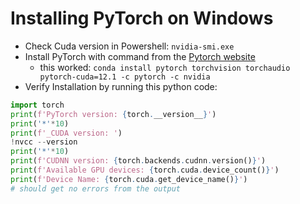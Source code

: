 # Installing PyTorch on Windows

- Check Cuda version in Powershell: `nvidia-smi.exe`
- Install PyTorch with command from the [Pytorch website](https://pytorch.org/)
  - this worked: `conda install pytorch torchvision torchaudio pytorch-cuda=12.1 -c pytorch -c nvidia`
- Verify Installation by running this python code:

```python
import torch
print(f'PyTorch version: {torch.__version__}')
print('*'*10)
print(f'_CUDA version: ')
!nvcc --version
print('*'*10)
print(f'CUDNN version: {torch.backends.cudnn.version()}')
print(f'Available GPU devices: {torch.cuda.device_count()}')
print(f'Device Name: {torch.cuda.get_device_name()}')
# should get no errors from the output
```
